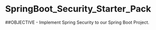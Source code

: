 # SpringBoot_Security_Starter_Pack

##OBJECTIVE - Implement Spring Security to our Spring Boot Project.


